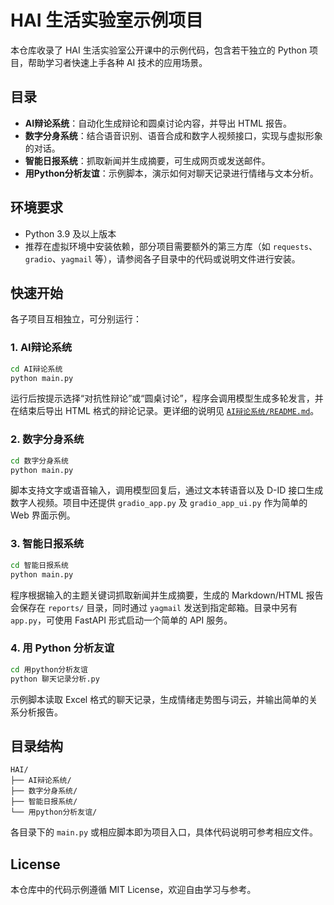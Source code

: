 # HAI 生活实验室示例项目

本仓库收录了 HAI 生活实验室公开课中的示例代码，包含若干独立的 Python 项目，帮助学习者快速上手各种 AI 技术的应用场景。

## 目录

- **AI辩论系统**：自动化生成辩论和圆桌讨论内容，并导出 HTML 报告。
- **数字分身系统**：结合语音识别、语音合成和数字人视频接口，实现与虚拟形象的对话。
- **智能日报系统**：抓取新闻并生成摘要，可生成网页或发送邮件。
- **用Python分析友谊**：示例脚本，演示如何对聊天记录进行情绪与文本分析。

## 环境要求

- Python 3.9 及以上版本
- 推荐在虚拟环境中安装依赖，部分项目需要额外的第三方库（如 `requests`、`gradio`、`yagmail` 等），请参阅各子目录中的代码或说明文件进行安装。

## 快速开始

各子项目互相独立，可分别运行：

### 1. AI辩论系统

```bash
cd AI辩论系统
python main.py
```

运行后按提示选择“对抗性辩论”或“圆桌讨论”，程序会调用模型生成多轮发言，并在结束后导出 HTML 格式的辩论记录。更详细的说明见 [`AI辩论系统/README.md`](AI辩论系统/README.md)。

### 2. 数字分身系统

```bash
cd 数字分身系统
python main.py
```

脚本支持文字或语音输入，调用模型回复后，通过文本转语音以及 D-ID 接口生成数字人视频。项目中还提供 `gradio_app.py` 及 `gradio_app_ui.py` 作为简单的 Web 界面示例。

### 3. 智能日报系统

```bash
cd 智能日报系统
python main.py
```

程序根据输入的主题关键词抓取新闻并生成摘要，生成的 Markdown/HTML 报告会保存在 `reports/` 目录，同时通过 `yagmail` 发送到指定邮箱。目录中另有 `app.py`，可使用 FastAPI 形式启动一个简单的 API 服务。

### 4. 用 Python 分析友谊

```bash
cd 用python分析友谊
python 聊天记录分析.py
```

示例脚本读取 Excel 格式的聊天记录，生成情绪走势图与词云，并输出简单的关系分析报告。

## 目录结构

```
HAI/
├── AI辩论系统/
├── 数字分身系统/
├── 智能日报系统/
└── 用python分析友谊/
```

各目录下的 `main.py` 或相应脚本即为项目入口，具体代码说明可参考相应文件。

## License

本仓库中的代码示例遵循 MIT License，欢迎自由学习与参考。
